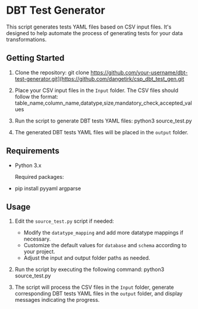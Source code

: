 
# DBT Test Generator

This script generates tests YAML files based on CSV input files. It's designed to help automate the process of generating tests for your data transformations.

## Getting Started

1. Clone the repository:
   git clone https://github.com/your-username/dbt-test-generator.git](https://github.com/dangetirk/csp_dbt_test_gen.git

2. Place your CSV input files in the `Input` folder. The CSV files should follow the format:
   table_name,column_name,datatype,size,mandatory_check,accepted_values

3. Run the script to generate DBT tests YAML files:
   python3 source_test.py

4. The generated DBT tests YAML files will be placed in the `output` folder.

## Requirements

- Python 3.x

  Required packages:
- pip install pyyaml argparse

## Usage

1. Edit the `source_test.py` script if needed:
   - Modify the `datatype_mapping` and add more datatype mappings if necessary.
   - Customize the default values for `database` and `schema` according to your project.
   - Adjust the input and output folder paths as needed.

2. Run the script by executing the following command:
   python3 source_test.py

3. The script will process the CSV files in the `Input` folder, generate corresponding DBT tests YAML files in the `output` folder, and display messages indicating the progress.

